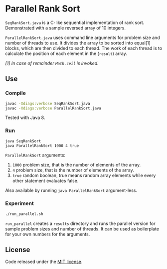 # Parallel Rank Sort

`SeqRankSort.java` is a C-like sequential implementation of rank sort. Demonstrated with a sample reversed array of 10 integers.

`ParallelRankSort.java` uses command line arguments for problem size and number of threads to use. It divides the array to be sorted into equal[1] blocks, which are then divided to each thread. The work of each thread is to calculate the position of each element in the (`result`) array.

*[1] In case of remainder `Math.ceil` is invoked.*

## Use

### Compile

```sh
javac -Xdiags:verbose SeqRankSort.java
javac -Xdiags:verbose ParallelRankSort.java
```

Tested with Java 8.

### Run

```sh
java SeqRankSort
java ParallelRankSort 1000 4 true
```

`ParallelRankSort` arguments:

1. `1000` problem size, that is the number of elements of the array.
1. `4` problem size, that is the number of elements of the array.
1. `true` random boolean, true means random array elements while every other statement evaluates false.

Also available by running `java ParallelRankSort` argument-less.

### Experiment

```sh
./run_parallel.sh
```

`run_parallel` creates a `results` directory and runs the parallel version for sample problem sizes and number of threads. It can be used as boilerplate for your own numbers for the arguments.


## License

Code released under the [MIT license](LICENSE).
